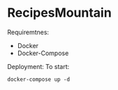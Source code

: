 # RecipesMountain

Requiremtnes:
* Docker
* Docker-Compose

Deployment:
To start:
```
docker-compose up -d
```

